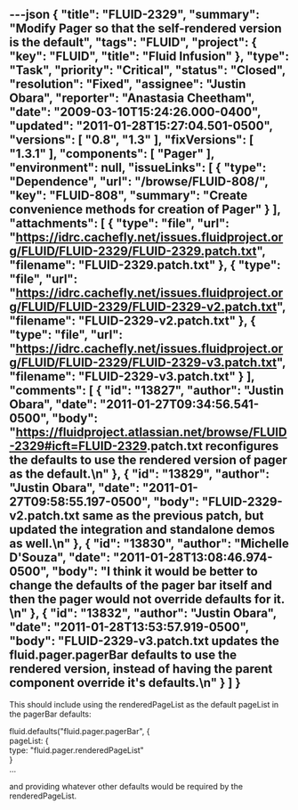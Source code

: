 ---json
{
  "title": "FLUID-2329",
  "summary": "Modify Pager so that the self-rendered version is the default",
  "tags": "FLUID",
  "project": {
    "key": "FLUID",
    "title": "Fluid Infusion"
  },
  "type": "Task",
  "priority": "Critical",
  "status": "Closed",
  "resolution": "Fixed",
  "assignee": "Justin Obara",
  "reporter": "Anastasia Cheetham",
  "date": "2009-03-10T15:24:26.000-0400",
  "updated": "2011-01-28T15:27:04.501-0500",
  "versions": [
    "0.8",
    "1.3"
  ],
  "fixVersions": [
    "1.3.1"
  ],
  "components": [
    "Pager"
  ],
  "environment": null,
  "issueLinks": [
    {
      "type": "Dependence",
      "url": "/browse/FLUID-808/",
      "key": "FLUID-808",
      "summary": "Create convenience methods for creation of Pager"
    }
  ],
  "attachments": [
    {
      "type": "file",
      "url": "https://idrc.cachefly.net/issues.fluidproject.org/FLUID/FLUID-2329/FLUID-2329.patch.txt",
      "filename": "FLUID-2329.patch.txt"
    },
    {
      "type": "file",
      "url": "https://idrc.cachefly.net/issues.fluidproject.org/FLUID/FLUID-2329/FLUID-2329-v2.patch.txt",
      "filename": "FLUID-2329-v2.patch.txt"
    },
    {
      "type": "file",
      "url": "https://idrc.cachefly.net/issues.fluidproject.org/FLUID/FLUID-2329/FLUID-2329-v3.patch.txt",
      "filename": "FLUID-2329-v3.patch.txt"
    }
  ],
  "comments": [
    {
      "id": "13827",
      "author": "Justin Obara",
      "date": "2011-01-27T09:34:56.541-0500",
      "body": "<https://fluidproject.atlassian.net/browse/FLUID-2329#icft=FLUID-2329>.patch.txt reconfigures the defaults to use the rendered version of pager as the default.\n"
    },
    {
      "id": "13829",
      "author": "Justin Obara",
      "date": "2011-01-27T09:58:55.197-0500",
      "body": "FLUID-2329-v2.patch.txt same as the previous patch, but updated the integration and standalone demos as well.\n"
    },
    {
      "id": "13830",
      "author": "Michelle D'Souza",
      "date": "2011-01-28T13:08:46.974-0500",
      "body": "I think it would be better to change the defaults of the pager bar itself and then the pager would not override defaults for it.&#x20;\n"
    },
    {
      "id": "13832",
      "author": "Justin Obara",
      "date": "2011-01-28T13:53:57.919-0500",
      "body": "FLUID-2329-v3.patch.txt updates the fluid.pager.pagerBar defaults to use the rendered version, instead of having the parent component override it's defaults.\n"
    }
  ]
}
---
This should include using the renderedPageList as the default pageList in the pagerBar defaults:

fluid.defaults("fluid.pager.pagerBar", {\
pageList: {\
type: "fluid.pager.renderedPageList"\
}\
...

and providing whatever other defaults would be required by the renderedPageList.

        